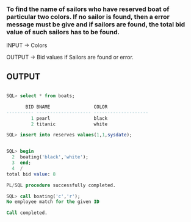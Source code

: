 ### To find the name of sailors who have reserved boat of particular two colors. If no sailor is found, then a error message must be give and if sailors are found, the total bid value of such sailors has to be found.

INPUT -> Colors

OUTPUT -> Bid values if Sailors are found or error.

## OUTPUT

```sql

SQL> select * from boats;

       BID BNAME                COLOR
---------- -------------------- --------------------
         1 pearl                black
         2 titanic              white

SQL> insert into reserves values(1,1,sysdate);


SQL> begin
  2  boating('black','white');
  3  end;
  4  /
total bid value: 8

PL/SQL procedure successfully completed.

SQL> call boating('c','r');
No employee match for the given ID

Call completed.

```
